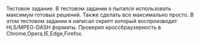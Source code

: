 Тестовое задание.
В тестовом задании я пытался использовать максимум готовых решений.
Также сделать все максимально просто.
В этом тестовом задании я написал скрипт который воспроизводит HLS/MPEG-DASH форматы.
Проверил кроссбраузерность в Chrome,Opera,IE,Edge,Firefox.